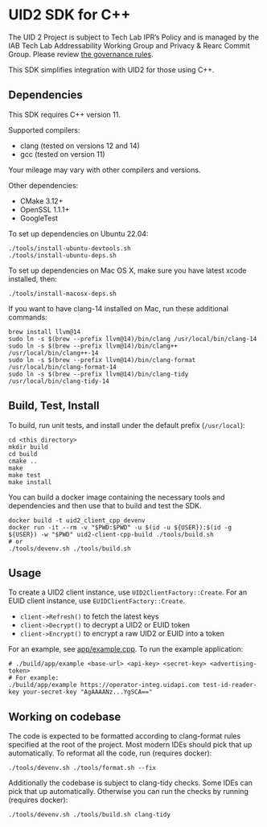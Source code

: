 # UID2 SDK for C++

The UID 2 Project is subject to Tech Lab IPR’s Policy and is managed by the IAB Tech Lab Addressability Working Group and Privacy & Rearc Commit Group. Please review [the governance rules](https://github.com/IABTechLab/uid2-core/blob/master/Software%20Development%20and%20Release%20Procedures.md).

This SDK simplifies integration with UID2 for those using C++.

## Dependencies

This SDK requires C++ version 11.

Supported compilers:

 - clang (tested on versions 12 and 14)
 - gcc (tested on version 11)

Your mileage may vary with other compilers and versions.

Other dependencies:

 - CMake 3.12+
 - OpenSSL 1.1.1+
 - GoogleTest

To set up dependencies on Ubuntu 22.04:

```
./tools/install-ubuntu-devtools.sh
./tools/install-ubuntu-deps.sh
```

To set up dependencies on Mac OS X, make sure you have latest xcode installed, then:

```
./tools/install-macosx-deps.sh
```

If you want to have clang-14 installed on Mac, run these additional commands:

```
brew install llvm@14
sudo ln -s $(brew --prefix llvm@14)/bin/clang /usr/local/bin/clang-14
sudo ln -s $(brew --prefix llvm@14)/bin/clang++ /usr/local/bin/clang++-14
sudo ln -s $(brew --prefix llvm@14)/bin/clang-format /usr/local/bin/clang-format-14
sudo ln -s $(brew --prefix llvm@14)/bin/clang-tidy /usr/local/bin/clang-tidy-14
```

## Build, Test, Install

To build, run unit tests, and install under the default prefix (`/usr/local`):

```
cd <this directory>
mkdir build
cd build
cmake ..
make
make test
make install
```

You can build a docker image containing the necessary tools and dependencies and then use that to build and test the SDK.

```
docker build -t uid2_client_cpp_devenv
docker run -it --rm -v "$PWD:$PWD" -u $(id -u ${USER}):$(id -g ${USER}) -w "$PWD" uid2-client-cpp-build ./tools/build.sh
# or
./tools/devenv.sh ./tools/build.sh
```

## Usage

To create a UID2 client instance, use `UID2ClientFactory::Create`. For an EUID client instance, use `EUIDClientFactory::Create`.

 - `client->Refresh()` to fetch the latest keys
 - `client->Decrypt()` to decrypt a UID2 or EUID token
 - `client->Encrypt()` to encrypt a raw UID2 or EUID into a token

For an example, see [app/example.cpp](app/example.cpp). To run the example application:

```
# ./build/app/example <base-url> <api-key> <secret-key> <advertising-token>
# For example:
./build/app/example https://operator-integ.uidapi.com test-id-reader-key your-secret-key "AgAAAANz...YgSCA=="
```

## Working on codebase

The code is expected to be formatted according to clang-format rules specified at the root of the project.
Most modern IDEs should pick that up automatically. To reformat all the code, run (requires docker):

```
./tools/devenv.sh ./tools/format.sh --fix
```

Additionally the codebase is subject to clang-tidy checks. Some IDEs can pick that up automatically. Otherwise
you can run the checks by running (requires docker):

```
./tools/devenv.sh ./tools/build.sh clang-tidy
```
